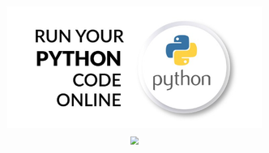 <p align="center">
  <a href="https://samirpaul1.github.io/ide/"> <img src="summary_large_image.jpeg"/> </a>
</p>
<p align="center">
  <a href="https://samirpaul1.github.io/ide/ide.html"> <img src="https://raw.githubusercontent.com/SamirPaulb/assets/main/online-compiler-ide-editor-project-readme-image.jpg"/> </a>
</p>
